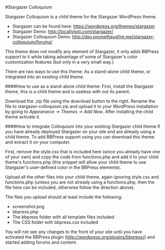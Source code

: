 #Stargazer Colloquium

Stargazer Colloquium is a child theme for the Stargazer WordPress theme.

* Stargazer can be found here: https://wordpress.org/themes/stargazer
* Stargazer Demo: http://locallylost.com/stargazer/
* Stargazer Colloquium Demo: http://dev.prometheusfire.me/stargazer-colloquium/forums/
 
This theme does not modify any element of Stargazer, it only adds BBPress support to it while taking advantage of some of Stargazer's color customization features (but only in a very small way.)

There are two ways to use this theme: As a stand-alone child theme, or integrated into an existing child theme.

####How to use as a stand-alone child theme:
First, install the Stargazer theme, this is a child theme and is useless with out its parent.

Download the .zip file using the download button to the right. Rename the file to stargazer-colloquium.zip and upload it to your WordPress installation by going to *Appearance -> Themes -> Add New*. After installing the child theme activate it.

####How to integrate Colloquium into your existing Stargazer child theme
If you have already deployed Stargazer on your site and are already using a child theme. To add BBPress support using you can download this theme and extract it on your computer.

First, remove the style.css that is included here (since you already have one of your own) and copy the code from functions.php and add it to your child theme's functions.php (this snippet will allow your child theme to use Stargazer's user-defined color in the BBPress elements).

Upload all the other files into your child theme, again ignoring style.css and functions.php (unless you are not already using a functions.php, then the file here can be included, otherwise follow the direction above).

The files you upload should at least include the following:
* screenshot.png
* bbpress.php
* The bbpress folder with all template files included
* The CSS folder with bbpress.css included

You will not see any changes to the front of your site until you have activated the BBPress plugin (http://wordpress.org/plugins/bbpress/) and started adding forums and content.





